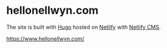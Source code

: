 # hellonellwyn.com

The site is built with [Hugo](https://gohugo.io/) hosted on [Netlify](https://www.netlify.com) with [Netlify CMS](https://www.netlifycms.org/).

https://www.hellonellwyn.com/
